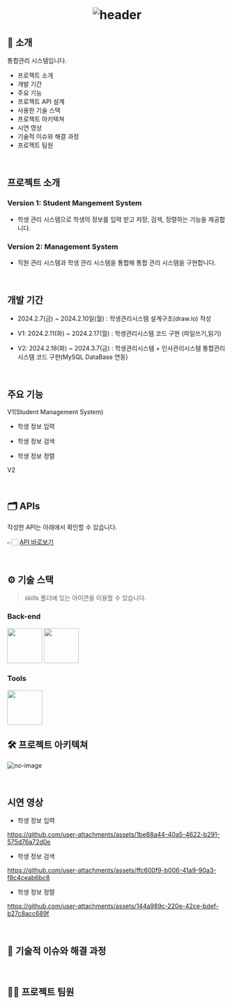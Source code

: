 <div align="center">

# ![header](https://capsule-render.vercel.app/api?type=venom&color=0:5C258D,100:4389A2&height=300&section=header&text=Management%20Sysetem&fontColor=black&fontSize=50&stroke=5C258D&strokeWidth=1)

</div> 


## 📝 소개
통합관리 시스템입니다. 

- 프로젝트 소개
- 개발 기간
- 주요 기능
- 프로젝트 API 설계
- 사용한 기술 스택
- 프로젝트 아키텍쳐
- 시연 영상
- 기술적 이슈와 해결 과정
- 프로젝트 팀원

<br />

## 프로젝트 소개 
### Version 1: Student Mangement System
- 학생 관리 시스템으로 학생의 정보를 입력 받고 저장, 검색, 정렬하는 기능을 제공합니다.

### Version 2: Management System
- 직원 관리 시스템과 학생 관리 시스템을 통합해 통합 관리 시스템을 구현합니다. 



<br>

## 개발 기간
- 2024.2.7(금) ~ 2024.2.10일(월) : 학생관리시스템 설계구조(draw.io) 작성
  
- V1: 2024.2.11(화) ~ 2024.2.17(월) : 학생관리시스템 코드 구현 (파일쓰기,읽기)
  
- V2: 2024.2.18(화) ~ 2024.3.7(금) : 학생관리시스템 + 인사관리시스템 통합관리 시스템 코드 구현(MySQL DataBase 연동)

<br>

## 주요 기능
V1(Student Management System)
- 학생 정보 입력
  
- 학생 정보 검색
  
- 학생 정보 정렬

V2

<br>


## 🗂️ APIs
작성한 API는 아래에서 확인할 수 있습니다.

👉🏻 [API 바로보기]()


<br />

## ⚙ 기술 스택
> skills 폴더에 있는 아이콘을 이용할 수 있습니다.
### Back-end
<div>
<img src="https://github.com/yewon-Noh/readme-template/blob/main/skills/Java.png?raw=true" width="80">
<img src="https://github.com/yewon-Noh/readme-template/blob/main/skills/Mysql.png?raw=true" width="80">

</div>

### Tools
<div>
<img src="https://github.com/yewon-Noh/readme-template/blob/main/skills/Github.png?raw=true" width="80">

<br />

## 🛠️ 프로젝트 아키텍쳐
![no-image](![image](https://github.com/user-attachments/assets/f76a485f-82bb-4037-84b6-8aad68cdef2a)
)

<br>

## 시연 영상

- 학생 정보 입력
  
https://github.com/user-attachments/assets/1be88a44-40a5-4622-b291-575d76a72d0e

- 학생 정보 검색

https://github.com/user-attachments/assets/ffc600f9-b006-41a9-90a3-f8c4ceab6bc8

- 학생 정보 정렬

https://github.com/user-attachments/assets/144a989c-220e-42ce-bdef-b27c8acc689f



<br />

## 🤔 기술적 이슈와 해결 과정





<br />

## 💁‍♂️ 프로젝트 팀원
